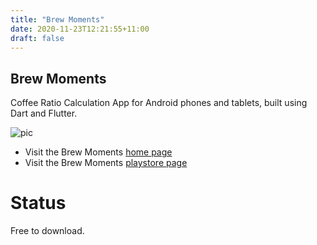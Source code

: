 ```yaml
---
title: "Brew Moments"
date: 2020-11-23T12:21:55+11:00
draft: false
---
```


## Brew Moments

Coffee Ratio Calculation App for Android phones and tablets, built using Dart and Flutter.

![pic](/projects/websites/images/brew-moments.png)

- Visit the Brew Moments [home page](https://abulka.github.io/brew-moments/)
- Visit the Brew Moments [playstore page](https://play.google.com/store/apps/details?id=com.wware.brew_moments)

# Status

Free to download.